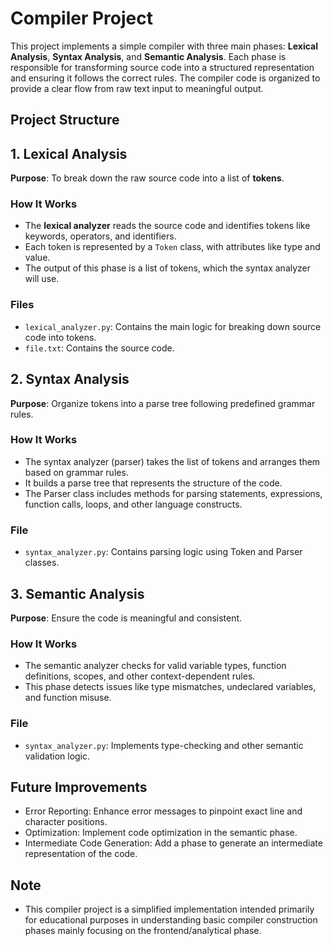 # Compiler Project

This project implements a simple compiler with three main phases: **Lexical Analysis**, **Syntax Analysis**, and **Semantic Analysis**. Each phase is responsible for transforming source code into a structured representation and ensuring it follows the correct rules. The compiler code is organized to provide a clear flow from raw text input to meaningful output.

## Project Structure

## 1. Lexical Analysis

**Purpose**: To break down the raw source code into a list of **tokens**.

### How It Works
- The **lexical analyzer** reads the source code and identifies tokens like keywords, operators, and identifiers.
- Each token is represented by a `Token` class, with attributes like type and value.
- The output of this phase is a list of tokens, which the syntax analyzer will use.

### Files
- `lexical_analyzer.py`: Contains the main logic for breaking down source code into tokens.
- `file.txt`: Contains the source code.

## 2. Syntax Analysis

**Purpose**: Organize tokens into a parse tree following predefined grammar rules.

### How It Works
- The syntax analyzer (parser) takes the list of tokens and arranges them based on grammar rules.
- It builds a parse tree that represents the structure of the code.
- The Parser class includes methods for parsing statements, expressions, function calls, loops, and other language constructs.

### File
- `syntax_analyzer.py`: Contains parsing logic using Token and Parser classes.

## 3. Semantic Analysis

**Purpose**: Ensure the code is meaningful and consistent.

### How It Works
- The semantic analyzer checks for valid variable types, function definitions, scopes, and other context-dependent rules.
- This phase detects issues like type mismatches, undeclared variables, and function misuse.

### File
- `syntax_analyzer.py`: Implements type-checking and other semantic validation logic.

## Future Improvements
- Error Reporting: Enhance error messages to pinpoint exact line and character positions.
- Optimization: Implement code optimization in the semantic phase.
- Intermediate Code Generation: Add a phase to generate an intermediate representation of the code.

## Note
- This compiler project is a simplified implementation intended primarily for educational purposes in understanding basic compiler construction phases mainly focusing on the frontend/analytical phase.






